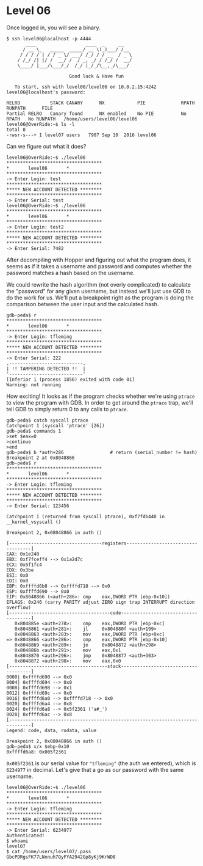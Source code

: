 # Level 06

Once logged in, you will see a binary.

```
$ ssh level06@localhost -p 4444
	   ____                  ____  _     __   
	  / __ \_   _____  _____/ __ \(_)___/ /__
	 / / / / | / / _ \/ ___/ /_/ / / __  / _ \
	/ /_/ /| |/ /  __/ /  / _, _/ / /_/ /  __/
	\____/ |___/\___/_/  /_/ |_/_/\__,_/\___/

                       Good luck & Have fun

   To start, ssh with level00/level00 on 10.0.2.15:4242
level06@localhost's password:

RELRO           STACK CANARY      NX            PIE             RPATH      RUNPATH      FILE
Partial RELRO   Canary found      NX enabled    No PIE          No RPATH   No RUNPATH   /home/users/level06/level06
level06@OverRide:~$ ls -l
total 8
-rwsr-s---+ 1 level07 users   7907 Sep 10  2016 level06
```

Can we figure out what it does?

```
level06@OverRide:~$ ./level06
***********************************
*		level06		  *
***********************************
-> Enter Login: test
***********************************
***** NEW ACCOUNT DETECTED ********
***********************************
-> Enter Serial: test
level06@OverRide:~$ ./level06
***********************************
*		level06		  *
***********************************
-> Enter Login: test2
***********************************
***** NEW ACCOUNT DETECTED ********
***********************************
-> Enter Serial: 7482
```

After decompiling with Hopper and figuring out what the program does, it seems as if it takes a username and password and computes whether the password matches a hash based on the username.

We could rewrite the hash algorithm (not overly complicated) to calculate the "password" for any given username, but instead we'll just use GDB to do the work for us. We'll put a breakpoint right as the program is doing the comparison between the user input and the calculated hash.

```
gdb-peda$ r
***********************************
*		level06		  *
***********************************
-> Enter Login: tfleming
***********************************
***** NEW ACCOUNT DETECTED ********
***********************************
-> Enter Serial: 222
.---------------------------.
| !! TAMPERING DETECTED !!  |
'---------------------------'
[Inferior 1 (process 1856) exited with code 01]
Warning: not running
```

How exciting! It looks as if the program checks whether we're using `ptrace` to view the program with GDB. In order to get around the `ptrace` trap, we'll tell GDB to simply return 0 to any calls to `ptrace`.

```
gdb-peda$ catch syscall ptrace
Catchpoint 1 (syscall 'ptrace' [26])
gdb-peda$ commands 1
>set $eax=0
>continue
>end
gdb-peda$ b *auth+286                 # return (serial_number != hash)
Breakpoint 2 at 0x8048866
gdb-peda$ r
***********************************
*		level06		  *
***********************************
-> Enter Login: tfleming
***********************************
***** NEW ACCOUNT DETECTED ********
***********************************
-> Enter Serial: 123456  

Catchpoint 1 (returned from syscall ptrace), 0xf7fdb440 in __kernel_vsyscall ()

Breakpoint 2, 0x08048866 in auth ()

[----------------------------------registers-----------------------------------]
EAX: 0x1e240
EBX: 0xf7fceff4 --> 0x1a2d7c
ECX: 0x5f1fc4
EDX: 0x3be
ESI: 0x0
EDI: 0x0
EBP: 0xffffd6b8 --> 0xffffd718 --> 0x0
ESP: 0xffffd690 --> 0x0
EIP: 0x8048866 (<auth+286>:	cmp    eax,DWORD PTR [ebp-0x10])
EFLAGS: 0x246 (carry PARITY adjust ZERO sign trap INTERRUPT direction overflow)
[-------------------------------------code-------------------------------------]
   0x804885e <auth+278>:	cmp    eax,DWORD PTR [ebp-0xc]
   0x8048861 <auth+281>:	jl     0x804880f <auth+199>
   0x8048863 <auth+283>:	mov    eax,DWORD PTR [ebp+0xc]
=> 0x8048866 <auth+286>:	cmp    eax,DWORD PTR [ebp-0x10]
   0x8048869 <auth+289>:	je     0x8048872 <auth+298>
   0x804886b <auth+291>:	mov    eax,0x1
   0x8048870 <auth+296>:	jmp    0x8048877 <auth+303>
   0x8048872 <auth+298>:	mov    eax,0x0
[------------------------------------stack-------------------------------------]
0000| 0xffffd690 --> 0x0
0004| 0xffffd694 --> 0x0
0008| 0xffffd698 --> 0x1
0012| 0xffffd69c --> 0x0
0016| 0xffffd6a0 --> 0xffffd718 --> 0x0
0020| 0xffffd6a4 --> 0x8
0024| 0xffffd6a8 --> 0x5f2361 ('a#_')
0028| 0xffffd6ac --> 0x8
[------------------------------------------------------------------------------]
Legend: code, data, rodata, value

Breakpoint 2, 0x08048866 in auth ()
gdb-peda$ x/x $ebp-0x10
0xffffd6a8:	0x005f2361
```

`0x005f2361` is our serial value for `"tfleming"` (the auth we entered), which is `6234977` in decimal. Let's give that a go as our password with the same username.

```
level06@OverRide:~$ ./level06
***********************************
*		level06		  *
***********************************
-> Enter Login: tfleming
***********************************
***** NEW ACCOUNT DETECTED ********
***********************************
-> Enter Serial: 6234977
Authenticated!
$ whoami
level07
$ cat /home/users/level07/.pass
GbcPDRgsFK77LNnnuh7QyFYA2942Gp8yKj9KrWD8
```
